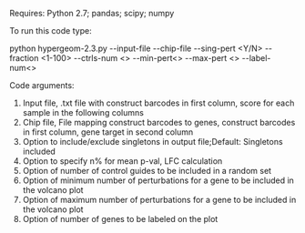 Requires:
Python 2.7;
pandas;
scipy;
numpy

To run this code type:

python hypergeom-2.3.py --input-file <Path to inputfile> --chip-file <Path to chip file> --sing-pert <Y/N> --fraction <1-100> --ctrls-num <> --min-pert<> --max-pert <> --label-num<>


Code arguments:
1. Input file, .txt file with construct barcodes in first column, score for each sample in the following columns
2. Chip file, File mapping construct barcodes to genes, construct barcodes in first column, gene target in second column
3. Option to include/exclude singletons in output file;Default: Singletons included
4. Option to specify n% for mean p-val, LFC calculation
5. Option of number of control guides to be included in a random set
6. Option of minimum number of perturbations for a gene to be included in the volcano plot
7. Option of maximum number of perturbations for a gene to be included in the volcano plot
8. Option of number of genes to be labeled on the plot
